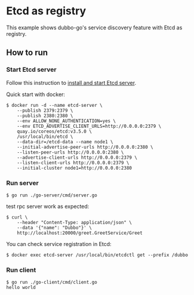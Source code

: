 # Etcd as registry

This example shows dubbo-go's service discovery feature with Etcd as registry.

## How to run

### Start Etcd server
Follow this instruction to [install and start Etcd server](https://etcd.io/docs/v3.5/quickstart/).

Quick start with docker:
```shell
$ docker run -d --name etcd-server \
    --publish 2379:2379 \
    --publish 2380:2380 \
    --env ALLOW_NONE_AUTHENTICATION=yes \
    --env ETCD_ADVERTISE_CLIENT_URLS=http://0.0.0.0:2379 \
    quay.io/coreos/etcd:v3.5.0 \
    /usr/local/bin/etcd \
    --data-dir=/etcd-data --name node1 \
    --initial-advertise-peer-urls http://0.0.0.0:2380 \
    --listen-peer-urls http://0.0.0.0:2380 \
    --advertise-client-urls http://0.0.0.0:2379 \
    --listen-client-urls http://0.0.0.0:2379 \
    --initial-cluster node1=http://0.0.0.0:2380
```

### Run server
```shell
$ go run ./go-server/cmd/server.go
```

test rpc server work as expected:
```shell
$ curl \
    --header "Content-Type: application/json" \
    --data '{"name": "Dubbo"}' \
    http://localhost:20000/greet.GreetService/Greet
```

You can check service registration in Etcd:
```shell
$ docker exec etcd-server /usr/local/bin/etcdctl get --prefix /dubbo
```

### Run client
```shell
$ go run ./go-client/cmd/client.go
hello world
```
